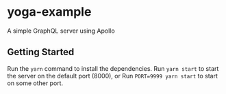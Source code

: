 # yoga-example

A simple GraphQL server using Apollo

## Getting Started

Run the `yarn` command to install the dependencies.
Run `yarn start` to start the server on the default port (8000), or
Run `PORT=9999 yarn start` to start on some other port.
